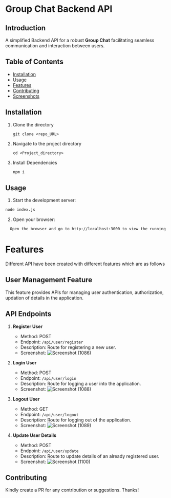 # Group Chat Backend API

## Introduction
A simplified Backend API for a robust **Group Chat** facilitating seamless communication and interaction between users. 

## Table of Contents
- [Installation](#installation)
- [Usage](#usage)
- [Features](#features)
- [Contributing](#contributing)
- [Screenshots](#screenshots)

## Installation
1. Clone the directory
   ```
   git clone <repo_URL>
   ```
3. Navigate to the project directory
   ```
   cd <Project_directory>
   ```
4. Install Dependencies
   ```markdown
   npm i
   ```

## Usage
1. Start the development server:
```markdown
node index.js
```
2. Open your browser:
```bash
  Open the browser and go to http://localhost:3000 to view the running UI.
```
# Features
Different API have been created with different features which are as follows

## User Management Feature

This feature provides APIs for managing user authentication, authorization, updation of details in the application.

## API Endpoints

1. **Register User**
    - Method: POST
    - Endpoint: `/api/user/register`
    - Description: Route for registering a new user.
    - Screenshot: ![Screenshot (1086)](https://github.com/abhi6299/Riktam-assignment-groupChatAPI-Nodejs/assets/48280843/4afd234e-7db5-4c46-bc6c-1dfef662e255)


2. **Login User**
    - Method: POST
    - Endpoint: `/api/user/login`
    - Description: Route for logging a user into the application.
    - Screenshot: ![Screenshot (1088)](https://github.com/abhi6299/Riktam-assignment-groupChatAPI-Nodejs/assets/48280843/163d053e-fbd6-4d13-b761-5d3945463781)


3. **Logout User**
    - Method: GET
    - Endpoint: `/api/user/logout`
    - Description: Route for logging out of the application.
    - Screenshot: ![Screenshot (1089)](https://github.com/abhi6299/Riktam-assignment-groupChatAPI-Nodejs/assets/48280843/9018924a-060d-42c2-9c54-d67038cf628b)


4. **Update User Details**
    - Method: POST
    - Endpoint: `/api/user/update`
    - Description: Route to update details of an already registered user.
    - Screenshot: ![Screenshot (1100)](https://github.com/abhi6299/Riktam-assignment-groupChatAPI-Nodejs/assets/48280843/39bcb0ab-49df-4ff2-bf58-e9cc17bb4218)


## Contributing
Kindly create a PR for any contribution or suggestions. Thanks!
